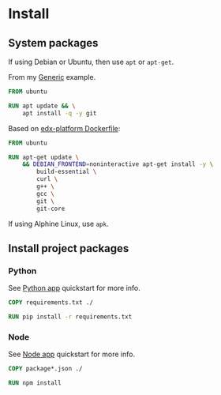 # Install

## System packages

If using Debian or Ubuntu, then use `apt` or `apt-get`.

From my [Generic](https://github.com/MichaelCurrin/docker-quickstarts/blob/master/examples/generic/Dockerfile) example.

```Dockerfile
FROM ubuntu

RUN apt update && \
    apt install -q -y git
```

Based on [edx-platform Dockerfile](https://github.com/edx/edx-platform/blob/master/Dockerfile):

```Dockerfile
FROM ubuntu

RUN apt-get update \
    && DEBIAN_FRONTEND=noninteractive apt-get install -y \
        build-essential \
        curl \
        g++ \
        gcc \
        git \
        git-core 
```

If using Alphine Linux, use `apk`.


## Install project packages

### Python

See [Python app](https://github.com/MichaelCurrin/docker-quickstarts/tree/master/examples/python_app) quickstart for more info.

```Dockerfile
COPY requirements.txt ./

RUN pip install -r requirements.txt
```

### Node

See [Node app](https://github.com/MichaelCurrin/docker-quickstarts/blob/master/examples/node_app/Dockerfile) quickstart for more info.

```Dockerfile
COPY package*.json ./

RUN npm install
```

